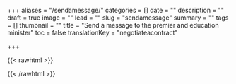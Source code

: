 +++
aliases = "/sendamessage/"
categories = []
date = ""
description = ""
draft = true
image = ""
lead = ""
slug = "sendamessage"
summary = ""
tags = []
thumbnail = ""
title = "Send a message to the premier and education minister"
toc = false
translationKey = "negotiateacontract"

+++

{{< rawhtml >}}

<div id="newmode-embed-35267-49742"></div>

  <script>

    (function(n,e,w,m,o,d){m=n.createElement(e);m.async=1;m.src=w;

    o=n.getElementsByTagName(e)[0];o.parentNode.insertBefore(m,o);

    })(document,'script','//engage.newmode.net/embed/35267/49742.js');

  </script>
{{< /rawhtml >}}
